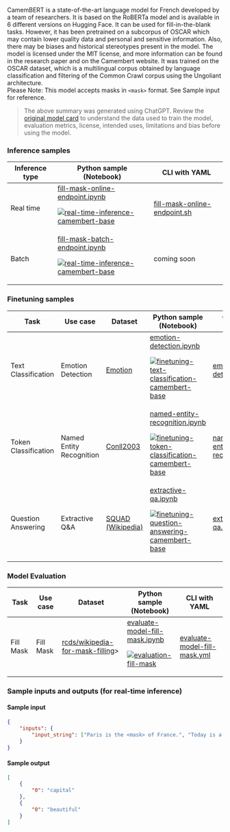 CamemBERT is a state-of-the-art language model for French developed by a team of researchers. It is based on the RoBERTa model and is available in 6 different versions on Hugging Face. It can be used for fill-in-the-blank tasks. However, it has been pretrained on a subcorpus of OSCAR which may contain lower quality data and personal and sensitive information. Also, there may be biases and historical stereotypes present in the model. The model is licensed under the MIT license, and more information can be found in the research paper and on the Camembert website. It was trained on the OSCAR dataset, which is a multilingual corpus obtained by language classification and filtering of the Common Crawl corpus using the Ungoliant architecture.
<br>Please Note: This model accepts masks in `<mask>` format. See Sample input for reference. 
> The above summary was generated using ChatGPT. Review the <a href="https://huggingface.co/camembert-base" target="_blank">original model card</a> to understand the data used to train the model, evaluation metrics, license, intended uses, limitations and bias before using the model.

### Inference samples

Inference type|Python sample (Notebook)|CLI with YAML
|--|--|--|
Real time|<a href="https://aka.ms/azureml-infer-online-sdk-fill-mask" target="_blank">fill-mask-online-endpoint.ipynb</a><p><a href="https://github.com/Azure/azureml-oss-models/actions/workflows/real-time-inference-camembert-base_nb.yaml"><img alt="real-time-inference-camembert-base" src="https://github.com/Azure/azureml-oss-models/actions/workflows/real-time-inference-camembert-base_nb.yaml/badge.svg"/></a></p>|<a href="https://aka.ms/azureml-infer-online-cli-fill-mask" target="_blank">fill-mask-online-endpoint.sh</a>
Batch |<a href="https://aka.ms/azureml-infer-batch-sdk-fill-mask" target="_blank">fill-mask-batch-endpoint.ipynb</a><p><a href="https://github.com/Azure/azureml-oss-models/actions/workflows/real-time-inference-camembert-base_nb.yaml"><img alt="real-time-inference-camembert-base" src="https://github.com/Azure/azureml-oss-models/actions/workflows/real-time-inference-camembert-base_nb.yaml/badge.svg"/></a></p>| coming soon


### Finetuning samples

Task|Use case|Dataset|Python sample (Notebook)|CLI with YAML
|--|--|--|--|--|
Text Classification|Emotion Detection|<a href="https://huggingface.co/datasets/dair-ai/emotion" target="_blank">Emotion</a>|<a href="https://aka.ms/azureml-ft-sdk-emotion-detection" target="_blank">emotion-detection.ipynb</a><p><a href="https://github.com/Azure/azureml-oss-models/actions/workflows/finetuning-text-classification-camembert-base_nb.yaml"><img alt="finetuning-text-classification-camembert-base" src="https://github.com/Azure/azureml-oss-models/actions/workflows/finetuning-text-classification-camembert-base_nb.yaml/badge.svg"/></a></p>|<a href="https://aka.ms/azureml-ft-cli-emotion-detection" target="_blank">emotion-detection.sh</a>
Token Classification|Named Entity Recognition|<a href="https://huggingface.co/datasets/conll2003" target="_blank">Conll2003</a>|<a href="https://aka.ms/azureml-ft-sdk-token-classification" target="_blank">named-entity-recognition.ipynb</a><p><a href="https://github.com/Azure/azureml-oss-models/actions/workflows/finetuning-token-classification-camembert-base_nb.yaml"><img alt="finetuning-token-classification-camembert-base" src="https://github.com/Azure/azureml-oss-models/actions/workflows/finetuning-token-classification-camembert-base_nb.yaml/badge.svg"/></a></p>|<a href="https://aka.ms/azureml-ft-cli-token-classification" target="_blank">named-entity-recognition.sh</a>
Question Answering|Extractive Q&A|<a href="https://huggingface.co/datasets/squad" target="_blank">SQUAD (Wikipedia)</a>|<a href="https://aka.ms/azureml-ft-sdk-extractive-qa" target="_blank">extractive-qa.ipynb</a><p><a href="https://github.com/Azure/azureml-oss-models/actions/workflows/finetuning-question-answering-camembert-base_nb.yaml"><img alt="finetuning-question-answering-camembert-base" src="https://github.com/Azure/azureml-oss-models/actions/workflows/finetuning-question-answering-camembert-base_nb.yaml/badge.svg"/></a></p>|<a href="https://aka.ms/azureml-ft-cli-extractive-qa" target="_blank">extractive-qa.sh</a>


### Model Evaluation

Task|Use case|Dataset|Python sample (Notebook)|CLI with YAML
|--|--|--|--|--|
Fill Mask|Fill Mask|<a href="https://huggingface.co/datasets/rcds/wikipedia-for-mask-filling" target="_blank">rcds/wikipedia-for-mask-filling</a>>|<a href="https://aka.ms/azureml-eval-sdk-fill-mask/" target="_blank">evaluate-model-fill-mask.ipynb</a><p><a href="https://github.com/Azure/azureml-oss-models/actions/workflows/evaluation-fill-mask_nb.yaml"><img alt="evaluation-fill-mask" src="https://github.com/Azure/azureml-oss-models/actions/workflows/evaluation-fill-mask_nb.yaml/badge.svg"/></a></p>|<a href="https://aka.ms/azureml-eval-cli-fill-mask/" target="_blank">evaluate-model-fill-mask.yml</a>


### Sample inputs and outputs (for real-time inference)

#### Sample input
```json
{
    "inputs": {
        "input_string": ["Paris is the <mask> of France.", "Today is a <mask> day!"]
    }
}
```

#### Sample output
```json
[
    {
        "0": "capital"
    },
    {
        "0": "beautiful"
    }
]
```
